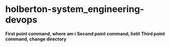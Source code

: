# holberton-system_engineering-devops
**First point command, where am i**
**Second point command, listit**
**Third point command, change directory**
